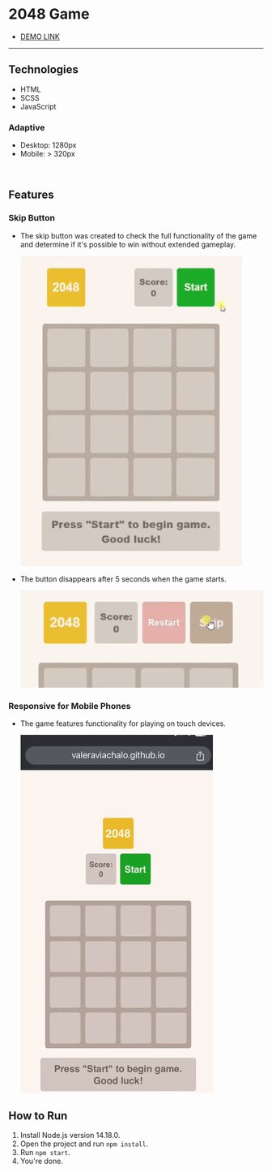 # 2048 Game

- [DEMO LINK](https://valeraviachalo.github.io/2048_game/)
<hr />

## Technologies
- HTML
- SCSS
- JavaScript

### Adaptive
- Desktop: 1280px
- Mobile: > 320px

<br />

## Features
  ### Skip Button
  - The skip button was created to check the full functionality of the game and determine if it's possible to win without extended gameplay.

    ![Skip button](./src/images/for-readme/skip.gif)

  - The button disappears after 5 seconds when the game starts.

    ![Button disappears](./src/images/for-readme/skip-disappears.gif)

  ### Responsive for Mobile Phones
  - The game features functionality for playing on touch devices.

    ![Mobile response](./src/images/for-readme/response.gif)

## How to Run
1. Install Node.js version 14.18.0.
2. Open the project and run `npm install`.
3. Run `npm start`.
4. You're done.
